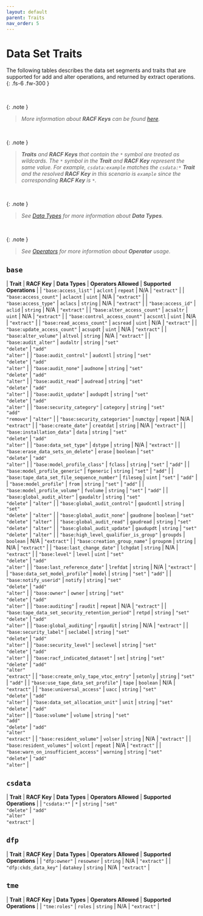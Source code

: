 ```yaml
---
layout: default
parent: Traits
nav_order: 5
---
```


# Data Set Traits

The following tables describes the data set segments and traits that are supported for add and alter operations, and returned by extract operations.
{: .fs-6 .fw-300 }

&nbsp;

{: .note }
> _More information about **RACF Keys** can be found [here](https://www.ibm.com/docs/en/zos/latest?topic=services-reference-documentation-tables)._

&nbsp;

{: .note }
> _**Traits** and **RACF Keys** that contain the `*` symbol are treated as wildcards. The `*` symbol in the **Trait** and **RACF Key** represent the same value. For example, `csdata:example` matches the `csdata:*` **Trait** and the resolved **RACF Key** in this scenario is `example` since the corresponding **RACF Key** is `*`._

&nbsp;

{: .note }
> _See [Data Types](../data_types) for more information about **Data Types**._

&nbsp;

{: .note }
> _See [Operators](../operators) for more information about **Operator** usage._

## `base`

| **Trait** | **RACF Key** | **Data Types** | **Operators Allowed** | **Supported Operations** |
| `"base:access_list"` | `aclcnt` | `repeat` | N/A | `"extract"` |
| `"base:access_count"` | `aclacnt` | `uint` | N/A | `"extract"` |
| `"base:access_type"` | `aclacs` | `string` | N/A | `"extract"` |
| `"base:access_id"` | `aclid` | `string` | N/A | `"extract"` |
| `"base:alter_access_count"` | `acsaltr` | `uint` | N/A | `"extract"` |
| `"base:control_access_count"` | `acscntl` | `uint` | N/A | `"extract"` |
| `"base:read_access_count"` | `acsread` | `uint` | N/A | `"extract"` |
| `"base:update_access_count"` | `acsupdt` | `uint` | N/A | `"extract"` |
| `"base:alter_volume"` | `altvol` | `string` | N/A | `"extract"` |
| `"base:audit_alter"` | `audaltr` | `string` | `"set"`<br>`"delete"` | `"add"`<br>`"alter"` |
| `"base:audit_control"` | `audcntl` | `string` | `"set"`<br>`"delete"` | `"add"`<br>`"alter"` |
| `"base:audit_none"` | `audnone` | `string` | `"set"`<br>`"delete"` | `"add"`<br>`"alter"` |
| `"base:audit_read"` | `audread` | `string` | `"set"`<br>`"delete"` | `"add"`<br>`"alter"` |
| `"base:audit_update"` | `audupdt` | `string` | `"set"`<br>`"delete"` | `"add"`<br>`"alter"` |
| `"base:security_category"` | `category` | `string` | `"set"`<br>`"add"`<br>`"remove"` | `"alter"` |
| `"base:security_categories"` | `numctgy` | `repeat` | N/A | `"extract"` |
| `"base:create_date"` | `creatdat` | `string` | N/A | `"extract"` |
| `"base:installation_data"` | `data` | `string` | `"set"`<br>`"delete"` | `"add"`<br>`"alter"` |
| `"base:data_set_type"` | `dstype` | `string` | N/A | `"extract"` |
| `"base:erase_data_sets_on_delete"` | `erase` | `boolean` | `"set"`<br>`"delete"` | `"add"`<br>`"alter"` |
| `"base:model_profile_class"` | `fclass` | `string` | `"set"` | `"add"` |
| `"base:model_profile_generic"` | `fgeneric` | `string` | `"set"` | `"add"` |
| `"base:tape_data_set_file_sequence_number"` | `fileseq` | `uint` | `"set"` | `"add"` |
| `"base:model_profile"` | `from` | `string` | `"set"` | `"add"` |
| `"base:model_profile_volume"` | `fvolume` | `string` | `"set"` | `"add"` |
| `"base:global_audit_alter"` | `gaudaltr` | `string` | `"set"`<br>`"delete"` | `"alter"` |
| `"base:global_audit_control"` | `gaudcntl` | `string` | `"set"`<br>`"delete"` | `"alter"` |
| `"base:global_audit_none"` | `gaudnone` | `boolean` | `"set"`<br>`"delete"` | `"alter"` |
| `"base:global_audit_read"` | `gaudread` | `string` | `"set"`<br>`"delete"` | `"alter"` |
| `"base:global_audit_update"` | `gaudupdt` | `string` | `"set"`<br>`"delete"` | `"alter"` |
| `"base:high_level_qualifier_is_group"` | `groupds` | `boolean` | N/A | `"extract"` |
| `"base:creation_group_name"` | `groupnm` | `string` | N/A | `"extract"` |
| `"base:last_change_date"` | `lchgdat` | `string` | N/A | `"extract"` |
| `"base:level"` | `level` | `uint` | `"set"`<br>`"delete"` | `"add"`<br>`"alter"` |
| `"base:last_reference_date"` | `lrefdat` | `string` | N/A | `"extract"` |
| `"base:data_set_model_profile"` | `model` | `string` | `"set"` | `"add"` |
| `"base:notify_userid"` | `notify` | `string` | `"set"`<br>`"delete"` | `"add"`<br>`"alter"` |
| `"base:owner"` | `owner` | `string` | `"set"`<br>`"delete"` | `"add"`<br>`"alter"` |
| `"base:auditing"` | `raudit` | `repeat` | N/A | `"extract"` |
| `"base:tape_data_set_security_retention_period"` | `retpd` | `string` | `"set"`<br>`"delete"` | `"add"`<br>`"alter"` |
| `"base:global_auditing"` | `rgaudit` | `string` | N/A | `"extract"` |
| `"base:security_label"` | `seclabel` | `string` | `"set"`<br>`"delete"` | `"add"`<br>`"alter"` |
| `"base:security_level"` | `seclevel` | `string` | `"set"`<br>`"delete"` | `"add"`<br>`"alter"` |
| `"base:racf_indicated_dataset"` | `set` | `string` | `"set"`<br>`"delete"` | `"add"`<br>`"alter"`<br>`"extract"` |
| `"base:create_only_tape_vtoc_entry"` | `setonly` | `string` | `"set"` | `"add"` |
| `"base:use_tape_data_set_profile"` | `tape` | `boolean` | N/A | `"extract"` |
| `"base:universal_access"` | `uacc` | `string` | `"set"`<br>`"delete"` | `"add"`<br>`"alter"` |
| `"base:data_set_allocation_unit"` | `unit` | `string` | `"set"`<br>`"delete"` | `"add"`<br>`"alter"` |
| `"base:volume"` | `volume` | `string` | `"set"`<br>`"add"`<br>`"delete"` | `"add"`<br>`"alter"`<br>`"extract"` |
| `"base:resident_volume"` | `volser` | `string` | N/A | `"extract"` |
| `"base:resident_volumes"` | `volcnt` | `repeat` | N/A | `"extract"` |
| `"base:warn_on_insufficient_access"` | `warning` | `string` | `"set"`<br>`"delete"` | `"add"`<br>`"alter"` |

## `csdata`

| **Trait** | **RACF Key** | **Data Types** | **Operators Allowed** | **Supported Operations** |
| `"csdata:*"` | `*` | `string` | `"set"`<br>`"delete"` | `"add"`<br>`"alter"`<br>`"extract"` |

## `dfp`

| **Trait** | **RACF Key** | **Data Types** | **Operators Allowed** | **Supported Operations** |
| `"dfp:owner"` | `resowner` | `string` | N/A | `"extract"` |
| `"dfp:ckds_data_key"` | `datakey` | `string` | N/A | `"extract"` |

## `tme`

| **Trait** | **RACF Key** | **Data Types** | **Operators Allowed** | **Supported Operations** |
| `"tme:roles"` | `roles` | `string` | N/A | `"extract"` |
